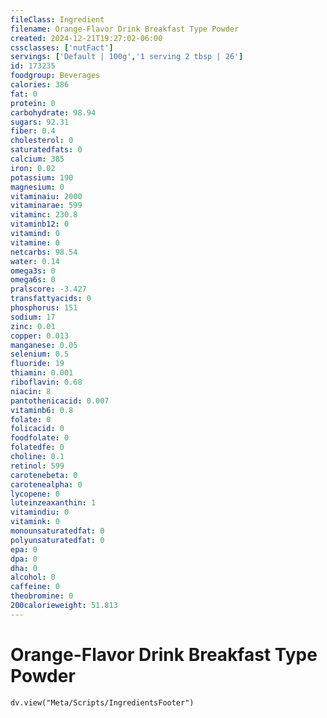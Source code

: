 ```yaml
---
fileClass: Ingredient
filename: Orange-Flavor Drink Breakfast Type Powder
created: 2024-12-21T19:27:02-06:00
cssclasses: ['nutFact']
servings: ['Default | 100g','1 serving 2 tbsp | 26']
id: 173235
foodgroup: Beverages
calories: 386
fat: 0
protein: 0
carbohydrate: 98.94
sugars: 92.31
fiber: 0.4
cholesterol: 0
saturatedfats: 0
calcium: 385
iron: 0.02
potassium: 190
magnesium: 0
vitaminaiu: 2000
vitaminarae: 599
vitaminc: 230.8
vitaminb12: 0
vitamind: 0
vitamine: 0
netcarbs: 98.54
water: 0.14
omega3s: 0
omega6s: 0
pralscore: -3.427
transfattyacids: 0
phosphorus: 151
sodium: 17
zinc: 0.01
copper: 0.013
manganese: 0.05
selenium: 0.5
fluoride: 19
thiamin: 0.001
riboflavin: 0.68
niacin: 8
pantothenicacid: 0.007
vitaminb6: 0.8
folate: 0
folicacid: 0
foodfolate: 0
folatedfe: 0
choline: 0.1
retinol: 599
carotenebeta: 0
carotenealpha: 0
lycopene: 0
luteinzeaxanthin: 1
vitamindiu: 0
vitamink: 0
monounsaturatedfat: 0
polyunsaturatedfat: 0
epa: 0
dpa: 0
dha: 0
alcohol: 0
caffeine: 0
theobromine: 0
200calorieweight: 51.813
---
```


# Orange-Flavor Drink Breakfast Type Powder

```dataviewjs
dv.view("Meta/Scripts/IngredientsFooter")
```
